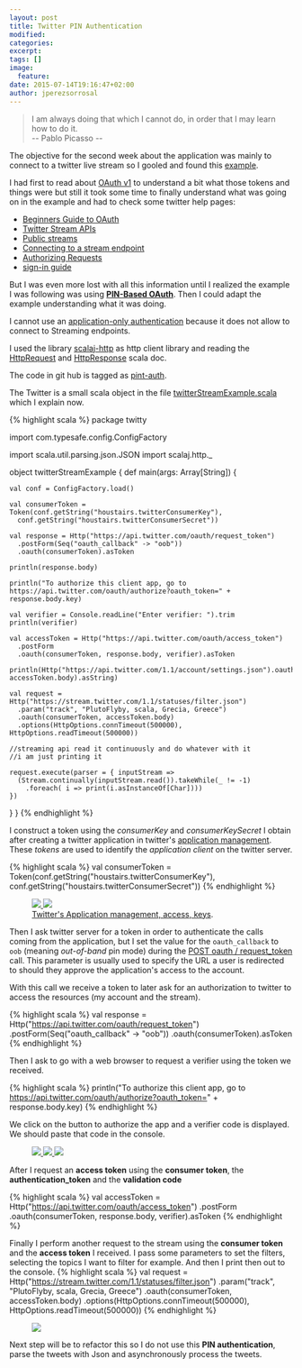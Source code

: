 ```yaml
---
layout: post
title: Twitter PIN Authentication
modified:
categories: 
excerpt:
tags: []
image:
  feature:
date: 2015-07-14T19:16:47+02:00
author: jperezsorrosal
---
```

> I am always doing that which I cannot do, in order that I may learn how to do it.  
-- Pablo Picasso --

The objective for the second week about the application was mainly to connect to a twitter live stream
so I gooled and found this [example](http://technikology.blogspot.de/2014/07/simple-code-to-connect-to-twitter.html).  

I had first to read about [OAuth v1](http://tools.ietf.org/html/rfc5849) to understand a bit what those tokens and things were but still
it took some time to finally understand what was going on in the example and had to check some twitter help pages:

* [Beginners Guide to OAuth](http://hueniverse.com/oauth/)
* [Twitter Stream APIs](https://dev.twitter.com/streaming/overview)
* [Public streams](https://dev.twitter.com/streaming/public)
* [Connecting to a stream endpoint](https://dev.twitter.com/streaming/overview/connecting)
* [Authorizing Requests](https://dev.twitter.com/oauth/overview/authorizing-requests)
* [sign-in guide](https://dev.twitter.com/web/sign-in/implementing)  

But I was even more lost with all this information until I realized the example I was following was using 
[**PIN-Based OAuth**](https://dev.twitter.com/oauth/pin-based). Then I could adapt the example
understanding what it was doing.  

I cannot use an [application-only authentication](https://dev.twitter.com/oauth/application-only) because it does not
allow to connect to Streaming endpoints.  

I used the library [scalaj-http](https://github.com/scalaj/scalaj-http) as http client library and 
reading the [HttpRequest](http://scalaj.github.io/scalaj-http/1.1.0/#scalaj.http.HttpRequest)
and [HttpResponse](http://scalaj.github.io/scalaj-http/1.1.0/#scalaj.http.HttpResponse) scala doc.

The code in git hub is tagged as [pint-auth](https://github.com/jperezsorrosal/houstairs/tree/pin-auth).

The Twitter is a small scala object in the file
[twitterStreamExample.scala](https://github.com/jperezsorrosal/houstairs/blob/pin-auth/src/main/scala/twitty/twitterStreamExample.scala)
which I explain now.

{% highlight scala %}
package twitty

import com.typesafe.config.ConfigFactory

import scala.util.parsing.json.JSON
import scalaj.http._

object twitterStreamExample {
  def main(args: Array[String]) {

    val conf = ConfigFactory.load()

    val consumerToken = Token(conf.getString("houstairs.twitterConsumerKey"),
      conf.getString("houstairs.twitterConsumerSecret"))

    val response = Http("https://api.twitter.com/oauth/request_token")
      .postForm(Seq("oauth_callback" -> "oob"))
      .oauth(consumerToken).asToken

    println(response.body)

    println("To authorize this client app, go to https://api.twitter.com/oauth/authorize?oauth_token=" + response.body.key)

    val verifier = Console.readLine("Enter verifier: ").trim
    println(verifier)

    val accessToken = Http("https://api.twitter.com/oauth/access_token")
      .postForm
      .oauth(consumerToken, response.body, verifier).asToken

    println(Http("https://api.twitter.com/1.1/account/settings.json").oauth(consumerToken, accessToken.body).asString)

    val request = Http("https://stream.twitter.com/1.1/statuses/filter.json")
      .param("track", "PlutoFlyby, scala, Grecia, Greece")
      .oauth(consumerToken, accessToken.body)
      .options(HttpOptions.connTimeout(500000), HttpOptions.readTimeout(500000))

    //streaming api read it continuously and do whatever with it
    //i am just printing it

    request.execute(parser = { inputStream =>
      (Stream.continually(inputStream.read()).takeWhile(_ != -1)
        .foreach( i => print(i.asInstanceOf[Char])))
    })
  }
}
{% endhighlight %}

I construct a token using the *consumerKey* and *consumerKeySecret* I obtain after creating a twitter application in
twitter's [application management](https://apps.twitter.com/). These *tokens* are used to identify the *application client*
on the twitter server.

{% highlight scala %}
    val consumerToken = Token(conf.getString("houstairs.twitterConsumerKey"),
      conf.getString("houstairs.twitterConsumerSecret"))
{% endhighlight %}

<figure class="half">
	<a href="{{site.url}}/images/posts/pin-auth/twitter-application-manager.png">
		<img src="{{site.url}}/images/posts/pin-auth/twitter-application-manager.png">
	</a>
    <a href="{{site.url}}/images/posts/pin-auth/twitter-manager-access-keys.png">
            <img src="{{site.url}}/images/posts/pin-auth/twitter-manager-access-keys.png">
    </a>
    <figcaption>
        <a href="https://apps.twitter.com/"
            title="Twitter's Application management, access keys">Twitter's Application management, access, keys</a>.
    </figcaption>
</figure>

Then I ask twitter server for a token in order to authenticate the calls coming from the application, but I set the
value for the `oauth_callback` to `oob` (meaning *out-of-band* pin mode) during the
[POST oauth / request_token](https://dev.twitter.com/oauth/reference/post/oauth/request_token) call.
This parameter is usually used to specify the URL a user is redirected to should they approve the application's access
to the account.

With this call we receive a token to later ask for an authorization to twitter to access the resources (my account and the stream).

{% highlight scala %}
    val response = Http("https://api.twitter.com/oauth/request_token")
      .postForm(Seq("oauth_callback" -> "oob"))
      .oauth(consumerToken).asToken
{% endhighlight %}


Then I ask to go with a web browser to request a verifier using the token we received.

{% highlight scala %}
println("To authorize this client app, go to https://api.twitter.com/oauth/authorize?oauth_token=" + response.body.key)
{% endhighlight %}

We click on the button to authorize the app and a verifier code is displayed. We should paste that code in the console.

<figure class="third">
        <a href="{{site.url}}/images/posts/pin-auth/twitter-pin-authorize.png">
            <img src="{{site.url}}/images/posts/pin-auth/twitter-pin-authorize.png">
        </a>
        <a href="{{site.url}}/images/posts/pin-auth/twitter-pin-verifier-code.png">
            <img src="{{site.url}}/images/posts/pin-auth/twitter-pin-verifier-code.png">
        </a>
        <a href="{{site.url}}/images/posts/pin-auth/twitter-console-pin-verifier.png">
            <img src="{{site.url}}/images/posts/pin-auth/twitter-console-pin-verifier.png">
        </a>
</figure>


After I request an **access token** using the **consumer token**, the **authentication_token** and the **validation code**

{% highlight scala %}
    val accessToken = Http("https://api.twitter.com/oauth/access_token")
      .postForm
      .oauth(consumerToken, response.body, verifier).asToken
{% endhighlight %}

Finally I perform another request to the stream using the **consumer token** and the **access token** I received.
I pass some parameters to set the filters, selecting the topics I want to filter for example.
And then I print then out to the console.
{% highlight scala %}
    val request = Http("https://stream.twitter.com/1.1/statuses/filter.json")
      .param("track", "PlutoFlyby, scala, Grecia, Greece")
      .oauth(consumerToken, accessToken.body)
      .options(HttpOptions.connTimeout(500000), HttpOptions.readTimeout(500000))
{% endhighlight %}


<figure class="half">
	<a href="{{site.url}}/images/posts/pin-auth/twitter-console-pin-tweets.png">
		<img src="{{site.url}}/images/posts/pin-auth/twitter-console-pin-tweets.png">
	</a>
</figure>

Next step will be to refactor this so I do not use this **PIN authentication**, parse the tweets with Json and
asynchronously process the tweets.
